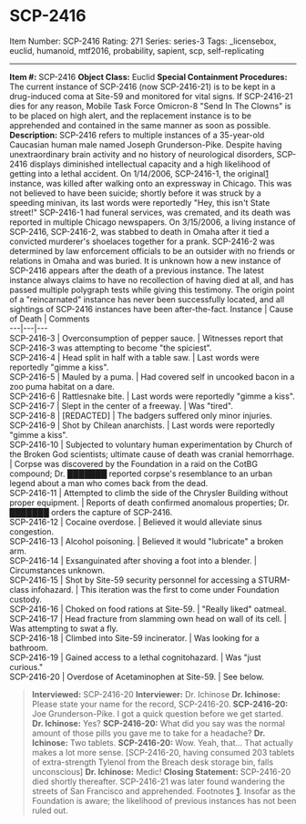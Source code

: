 # SCP-2416
Item Number: SCP-2416
Rating: 271
Series: series-3
Tags: _licensebox, euclid, humanoid, mtf2016, probability, sapient, scp, self-replicating

---

  
**Item #:** SCP-2416 
**Object Class:** Euclid
**Special Containment Procedures:** The current instance of SCP-2416 (now SCP-2416-21) is to be kept in a drug-induced coma at Site-59 and monitored for vital signs. If SCP-2416-21 dies for any reason, Mobile Task Force Omicron-8 "Send In The Clowns" is to be placed on high alert, and the replacement instance is to be apprehended and contained in the same manner as soon as possible.
**Description:** SCP-2416 refers to multiple instances of a 35-year-old Caucasian human male named Joseph Grunderson-Pike. Despite having unextraordinary brain activity and no history of neurological disorders, SCP-2416 displays diminished intellectual capacity and a high likelihood of getting into a lethal accident.
On 1/14/2006, SCP-2416-1, the original[1](javascript:;) instance, was killed after walking onto an expressway in Chicago. This was not believed to have been suicide; shortly before it was struck by a speeding minivan, its last words were reportedly "Hey, this isn't State street!" SCP-2416-1 had funeral services, was cremated, and its death was reported in multiple Chicago newspapers.
On 3/15/2006, a living instance of SCP-2416, SCP-2416-2, was stabbed to death in Omaha after it tied a convicted murderer's shoelaces together for a prank. SCP-2416-2 was determined by law enforcement officials to be an outsider with no friends or relations in Omaha and was buried.
It is unknown how a new instance of SCP-2416 appears after the death of a previous instance. The latest instance always claims to have no recollection of having died at all, and has passed multiple polygraph tests while giving this testimony. The origin point of a "reincarnated" instance has never been successfully located, and all sightings of SCP-2416 instances have been after-the-fact.
Instance | Cause of Death | Comments  
---|---|---  
SCP-2416-3 | Overconsumption of pepper sauce. | Witnesses report that SCP-2416-3 was attempting to become "the spiciest".  
SCP-2416-4 | Head split in half with a table saw. | Last words were reportedly "gimme a kiss".  
SCP-2416-5 | Mauled by a puma. | Had covered self in uncooked bacon in a zoo puma habitat on a dare.  
SCP-2416-6 | Rattlesnake bite. | Last words were reportedly "gimme a kiss".  
SCP-2416-7 | Slept in the center of a freeway. | Was "tired".  
SCP-2416-8 | [REDACTED] | The badgers suffered only minor injuries.  
SCP-2416-9 | Shot by Chilean anarchists. | Last words were reportedly "gimme a kiss".  
SCP-2416-10 | Subjected to voluntary human experimentation by Church of the Broken God scientists; ultimate cause of death was cranial hemorrhage. | Corpse was discovered by the Foundation in a raid on the CotBG compound; Dr. ███████ reported corpse's resemblance to an urban legend about a man who comes back from the dead.  
SCP-2416-11 | Attempted to climb the side of the Chrysler Building without proper equipment. | Reports of death confirmed anomalous properties; Dr. ███████ orders the capture of SCP-2416.  
SCP-2416-12 | Cocaine overdose. | Believed it would alleviate sinus congestion.  
SCP-2416-13 | Alcohol poisoning. | Believed it would "lubricate" a broken arm.  
SCP-2416-14 | Exsanguinated after shoving a foot into a blender. | Circumstances unknown.  
SCP-2416-15 | Shot by Site-59 security personnel for accessing a STURM-class infohazard. | This iteration was the first to come under Foundation custody.  
SCP-2416-16 | Choked on food rations at Site-59. | "Really liked" oatmeal.  
SCP-2416-17 | Head fracture from slamming own head on wall of its cell. | Was attempting to swat a fly.  
SCP-2416-18 | Climbed into Site-59 incinerator. | Was looking for a bathroom.  
SCP-2416-19 | Gained access to a lethal cognitohazard. | Was "just curious."  
SCP-2416-20 | Overdose of Acetaminophen at Site-59. | See below.  
> **Interviewed:** SCP-2416-20
> **Interviewer:** Dr. Ichinose
> <Begin Log>
> **Dr. Ichinose:** Please state your name for the record, SCP-2416-20.
> **SCP-2416-20:** Joe Grunderson-Pike. I got a quick question before we get started.
> **Dr. Ichinose:** Yes?
> **SCP-2416-20:** What did you say was the normal amount of those pills you gave me to take for a headache?
> **Dr. Ichinose:** Two tablets.
> **SCP-2416-20:** Wow. Yeah, that… That actually makes a lot more sense.
> [SCP-2416-20, having consumed 203 tablets of extra-strength Tylenol from the Breach desk storage bin, falls unconscious]
> **Dr. Ichinose:** Medic!
> <End Log>
> **Closing Statement:** SCP-2416-20 died shortly thereafter. SCP-2416-21 was later found wandering the streets of San Francisco and apprehended.
Footnotes
[1](javascript:;). Insofar as the Foundation is aware; the likelihood of previous instances has not been ruled out.